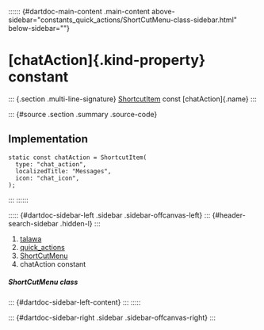 :::::: {#dartdoc-main-content .main-content above-sidebar="constants_quick_actions/ShortCutMenu-class-sidebar.html" below-sidebar=""}
<div>

# [chatAction]{.kind-property} constant

</div>

::: {.section .multi-line-signature}
[ShortcutItem](https://pub.dev/documentation/quick_actions_platform_interface/1.1.0/quick_actions_platform_interface/ShortcutItem-class.html)
const [chatAction]{.name}
:::

::: {#source .section .summary .source-code}
## Implementation

``` language-dart
static const chatAction = ShortcutItem(
  type: "chat_action",
  localizedTitle: "Messages",
  icon: "chat_icon",
);
```
:::
::::::

::::: {#dartdoc-sidebar-left .sidebar .sidebar-offcanvas-left}
::: {#header-search-sidebar .hidden-l}
:::

1.  [talawa](../../index.html)
2.  [quick_actions](../../constants_quick_actions/)
3.  [ShortCutMenu](../../constants_quick_actions/ShortCutMenu-class.html)
4.  chatAction constant

##### ShortCutMenu class

::: {#dartdoc-sidebar-left-content}
:::
:::::

::: {#dartdoc-sidebar-right .sidebar .sidebar-offcanvas-right}
:::
